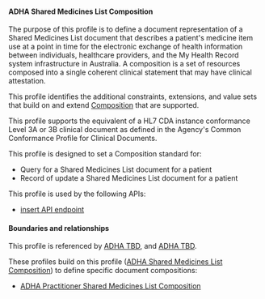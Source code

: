 #### ADHA Shared Medicines List Composition
The purpose of this profile is to define a document representation of a Shared Medicines List document that describes a patient's medicine item use at a point in time for the electronic exchange of health information between individuals, healthcare providers, and the My Health Record system infrastructure in Australia. A composition is a set of resources composed into a single coherent clinical statement that may have clinical attestation.

This profile identifies the additional constraints, extensions, and value sets that build on and extend [Composition](http://hl7.org/fhir/R4/composition.html) that are supported. 

This profile supports the equivalent of a HL7 CDA instance conformance Level 3A or 3B clinical document as defined in the Agency's Common Conformance Profile for Clinical Documents.

This profile is designed to set a Composition standard for:
* Query for a Shared Medicines List document for a patient
* Record of update a Shared Medicines List document for a patient

This profile is used by the following APIs:
* [insert API endpoint](StructureDefinition-TBD-1.html)


#### Boundaries and relationships
This profile is referenced by 
[ADHA TBD](StructureDefinition-dh-TBD-core-1.html), and 
[ADHA TBD](StructureDefinition-dh-TBD-core-1.html).

These profiles build on this profile ([ADHA Shared Medicines List Composition](StructureDefinition-dh-composition-sml-prac-1.html)) to define specific document compositions:
* [ADHA Practitioner Shared Medicines List Composition](StructureDefinition-dh-composition-sml-prac-1.html)
